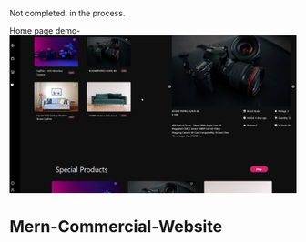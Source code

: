 Not completed. in the process.

Home page demo-
![Course Thumbnail](/thumb.png)
# Mern-Commercial-Website
